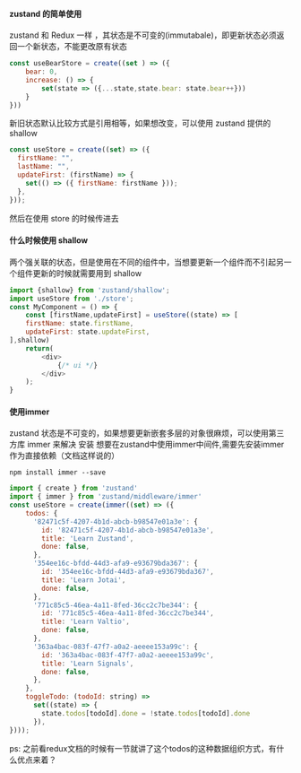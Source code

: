 #### zustand 的简单使用

zustand 和 Redux 一样 ，其状态是不可变的(immutabale)，即更新状态必须返回一个新状态，不能更改原有状态

```javascript
const useBearStore = create((set ) => ({
    bear: 0,
    increase: () => {
        set(state => ({...state,state.bear: state.bear++}))
    }
}))
```

新旧状态默认比较方式是引用相等，如果想改变，可以使用 zustand 提供的 shallow

```javascript
const useStore = create((set) => ({
  firstName: "",
  lastName: "",
  updateFirst: (firstName) => {
    set(() => ({ firstName: firstName }));
  },
}));
```

然后在使用 store 的时候传进去
#### 什么时候使用 shallow
两个强关联的状态，但是使用在不同的组件中，当想要更新一个组件而不引起另一个组件更新的时候就需要用到 shallow

```javascript
import {shallow} from 'zustand/shallow';
import useStore from './store';
const MyComponent = () => {
    const [firstName,updateFirst] = useStore((state) => [
    firstName: state.firstName,
    updateFirst: state.updateFirst,
],shallow)
    return(
        <div>
            {/* ui */}
        </div>
    );
}
```

#### 使用immer
zustand 状态是不可变的，如果想要更新嵌套多层的对象很麻烦，可以使用第三方库 immer 来解决
安装
想要在zustand中使用immer中间件,需要先安装immer作为直接依赖（文档这样说的）
```cssharp
npm install immer --save
```
```javascript
import { create } from 'zustand'
import { immer } from 'zustand/middleware/immer'
const useStore = create(immer((set) => ({
    todos: {
      '82471c5f-4207-4b1d-abcb-b98547e01a3e': {
        id: '82471c5f-4207-4b1d-abcb-b98547e01a3e',
        title: 'Learn Zustand',
        done: false,
      },
      '354ee16c-bfdd-44d3-afa9-e93679bda367': {
        id: '354ee16c-bfdd-44d3-afa9-e93679bda367',
        title: 'Learn Jotai',
        done: false,
      },
      '771c85c5-46ea-4a11-8fed-36cc2c7be344': {
        id: '771c85c5-46ea-4a11-8fed-36cc2c7be344',
        title: 'Learn Valtio',
        done: false,
      },
      '363a4bac-083f-47f7-a0a2-aeeee153a99c': {
        id: '363a4bac-083f-47f7-a0a2-aeeee153a99c',
        title: 'Learn Signals',
        done: false,
      },
    },
    toggleTodo: (todoId: string) =>
      set((state) => {
        state.todos[todoId].done = !state.todos[todoId].done
      }),
})));
```
ps: 之前看redux文档的时候有一节就讲了这个todos的这种数据组织方式，有什么优点来着？
